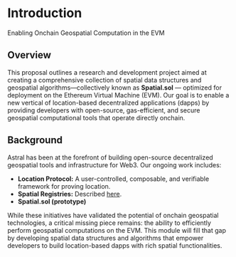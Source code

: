 # Introduction

Enabling Onchain Geospatial Computation in the EVM

## Overview

This proposal outlines a research and development project aimed at creating a comprehensive collection of spatial data structures and geospatial algorithms—collectively known as **Spatial.sol** — optimized for deployment on the Ethereum Virtual Machine (EVM). Our goal is to enable a new vertical of location-based decentralized applications (dapps) by providing developers with open-source, gas-efficient, and secure geospatial computational tools that operate directly onchain.

## Background

Astral has been at the forefront of building open-source decentralized geospatial tools and infrastructure for Web3. Our ongoing work includes:

- **Location Protocol:** A user-controlled, composable, and verifiable framework for proving location.
- **Spatial Registries:** Described [here](https://ethereum-magicians.org/t/verifiable-spatial-data-registries/6688).
- **Spatial.sol (prototype)**

While these initiatives have validated the potential of onchain geospatial technologies, a critical missing piece remains: the ability to efficiently perform geospatial computations on the EVM. This module will fill that gap by developing spatial data structures and algorithms that empower developers to build location-based dapps with rich spatial functionalities. 